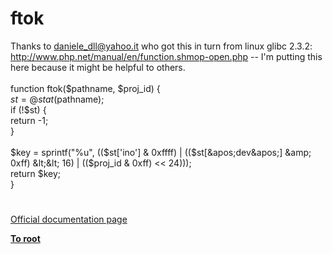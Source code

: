 # ftok



Thanks to  daniele_dll@yahoo.it who got this in turn from linux glibc 2.3.2: http://www.php.net/manual/en/function.shmop-open.php -- I&apos;m putting this here because it might be helpful to others.<br><br>function ftok($pathname, $proj_id) {<br>   $st = @stat($pathname);<br>   if (!$st) {<br>       return -1;<br>   }<br>  <br>   $key = sprintf("%u", (($st[&apos;ino&apos;] &amp; 0xffff) | (($st[&apos;dev&apos;] &amp; 0xff) &lt;&lt; 16) | (($proj_id &amp; 0xff) &lt;&lt; 24)));<br>   return $key;<br>}  

#

[Official documentation page](https://www.php.net/manual/en/function.ftok.php)

**[To root](/README.md)**